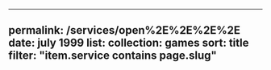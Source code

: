 ---

permalink: /services/open%2E%2E%2E%2E
date: july 1999
list:
  collection: games
  sort: title
  filter: "item.service contains page.slug"
---